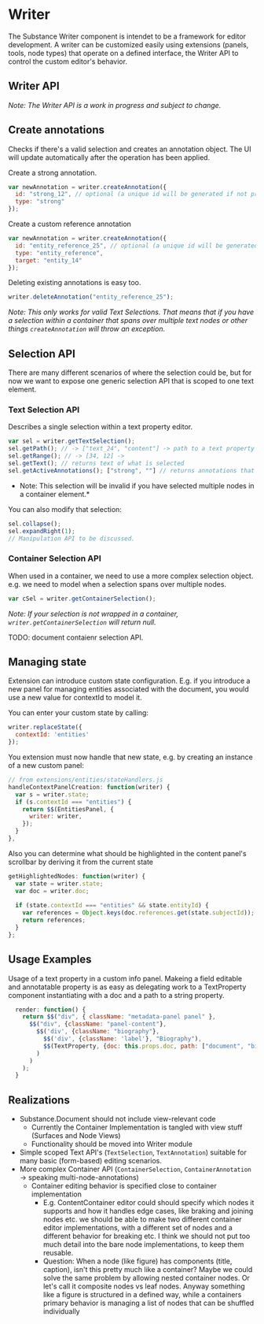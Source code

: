 # Writer

The Substance Writer component is intendet to be a framework for editor development. A writer can be customized easily using extensions (panels, tools, node types) that operate on a defined interface, the Writer API to control the custom editor's behavior.

## Writer API

*Note: The Writer API is a work in progress and subject to change.*

## Create annotations

Checks if there's a valid selection and creates an annotation object. The UI will update automatically after the operation has been applied.

Create a strong annotation.

```js
var newAnnotation = writer.createAnnotation({
  id: "strong_12", // optional (a unique id will be generated if not provided)
  type: "strong"
});
```

Create a custom reference annotation

```js
var newAnnotation = writer.createAnnotation({
  id: "entity_reference_25", // optional (a unique id will be generated if not provided)
  type: "entity_reference",
  target: "entity_14"
});
```

Deleting existing annotations is easy too.

```js
writer.deleteAnnotation("entity_reference_25");
```

*Note: This only works for valid Text Selections. That means that if you have a selection within a container that spans over multiple text nodes or other things `createAnnotation` will throw an exception.*


## Selection API

There are many different scenarios of where the selection could be, but for now we want to expose one generic selection API that is scoped to one text element. 

### Text Selection API

Describes a single selection within a text property editor.

```js
var sel = writer.getTextSelection();
sel.getPath(); // -> ["text_24", "content"] -> path to a text property
sel.getRange(); // -> [34, 12] -> 
sel.getText(); // returns text of what is selected
sel.getActiveAnnotations(); ["strong", ""] // returns annotations that are at least partially overlapping with current text selection
```

* Note: This selection will be invalid if you have selected multiple nodes in a container element.*

You can also modify that selection:

```js
sel.collapse();
sel.expandRight(1);
// Manipulation API to be discussed.
```

### Container Selection API

When used in a container, we need to use a more complex selection object. e.g. we need to model when a selection spans over multiple nodes.

```js
var cSel = writer.getContainerSelection();
```

*Note: If your selection is not wrapped in a container, `writer.getContainerSelection` will return null.*

TODO: document contaienr selection API.

## Managing state

Extension can introduce custom state configuration. E.g. if you introduce a new panel for managing entities associated with the document, you would use a new value for contextId to model it.

You can enter your custom state by calling:

```js
writer.replaceState({
  contextId: 'entities'
});
```

You extension must now handle that new state, e.g. by creating an instance of a new custom panel:

```js
// from extensions/entities/stateHandlers.js
handleContextPanelCreation: function(writer) {
  var s = writer.state;
  if (s.contextId === "entities") {
    return $$(EntitiesPanel, {
      writer: writer,
    });
  }
},
```

Also you can determine what should be highlighted in the content panel's scrollbar by deriving it from the current state

```js
getHighlightedNodes: function(writer) {
  var state = writer.state;
  var doc = writer.doc;
  
  if (state.contextId === "entities" && state.entityId) {
    var references = Object.keys(doc.references.get(state.subjectId));
    return references;
  }
};
```


## Usage Examples

Usage of a text property in a custom info panel. Makeing a field editable and annotatable property is as easy as delegating work to a TextProperty component instantiating with a doc and a path to a string property.

```js
  render: function() {
    return $$("div", { className: "metadata-panel panel" },
      $$("div", {className: "panel-content"},
        $$('div', {className: "biography"},
          $$('div', {className: 'label'}, "Biography"),
          $$(TextProperty, {doc: this.props.doc, path: ["document", "biography"]})
        )
      )
    );
  }
```

## Realizations

- Substance.Document should not include view-relevant code
  - Currently the Container Implementation is tangled with view stuff (Surfaces and Node Views)
  - Functionality should be moved into Writer module
- Simple scoped Text API's (`TextSelection`, `TextAnnotation`) suitable for many basic (form-based) editing scenarios.
- More complex Container API (`ContainerSelection`, `ContainerAnnotation` -> speaking multi-node-annotations)
  - Container editing behavior is specified close to container implementation
    - E.g. ContentContainer editor could should specify which nodes it supports and how it handles edge cases, like braking and joining nodes etc. we should be able to make two different container editor implementations, with a different set of nodes and a different behavior for breaking etc. I think we should not put too much detail into the bare node implementations, to keep them reusable.
    - Question: When a node (like figure) has components (title, caption), isn't this pretty much like a container? Maybe we could solve the same problem by allowing nested container nodes. Or let's call it composite nodes vs leaf nodes. Anyway something like a figure is structured in a defined way, while a containers primary behavior is managing a list of nodes that can be shuffled individually
